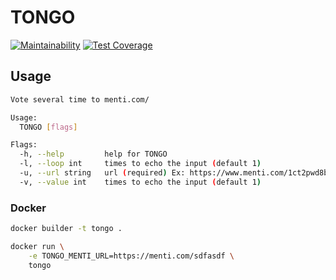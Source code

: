 # TONGO

[![Maintainability](https://api.codeclimate.com/v1/badges/295ba9c21a6d24345654/maintainability)](https://codeclimate.com/github/madacluster/tongo/maintainability) [![Test Coverage](https://api.codeclimate.com/v1/badges/295ba9c21a6d24345654/test_coverage)](https://codeclimate.com/github/madacluster/tongo/test_coverage)
## Usage

```bash
Vote several time to menti.com/

Usage:
  TONGO [flags]

Flags:
  -h, --help         help for TONGO
  -l, --loop int     times to echo the input (default 1)
  -u, --url string   url (required) Ex: https://www.menti.com/1ct2pwd8ba
  -v, --value int    times to echo the input (default 1)

```

### Docker

```bash
docker builder -t tongo .

docker run \
    -e TONGO_MENTI_URL=https://menti.com/sdfasdf \
    tongo
```